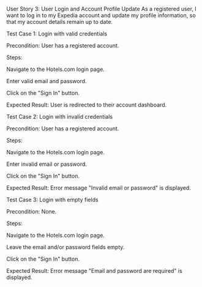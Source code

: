 
User Story 3: User Login and Account Profile Update
As a registered user, I want to log in to my Expedia account and update my profile
information, so that my account details remain up to date.

Test Case 1: Login with valid credentials

Precondition: User has a registered account.

Steps:

Navigate to the Hotels.com login page.

Enter valid email and password.

Click on the "Sign In" button.

Expected Result: User is redirected to their account dashboard.

Test Case 2: Login with invalid credentials

Precondition: User has a registered account.

Steps:

Navigate to the Hotels.com login page.

Enter invalid email or password.

Click on the "Sign In" button.

Expected Result: Error message "Invalid email or password" is displayed.

Test Case 3: Login with empty fields

Precondition: None.

Steps:

Navigate to the Hotels.com login page.

Leave the email and/or password fields empty.

Click on the "Sign In" button.

Expected Result: Error message "Email and password are required" is displayed.
